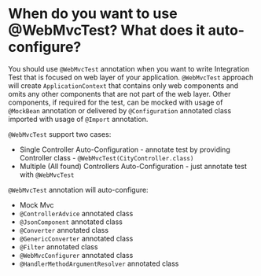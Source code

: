 # When do you want to use @WebMvcTest? What does it auto-configure?
You should use ```@WebMvcTest``` annotation when you want to write Integration Test that is focused on web layer of your
application. ```@WebMvcTest``` approach will create ```ApplicationContext``` that contains only web components and omits
any other components that are not part of the web layer. Other components, if required for the test, can be mocked with usage
of ```@MockBean``` annotation or delivered by ```@Configuration``` annotated class imported with usage of ```@Import``` annotation.

```@WebMvcTest``` support two cases:
- Single Controller Auto-Configuration - annotate test by providing Controller class - ```@WebMvcTest(CityController.class)```
- Multiple (All found) Controllers Auto-Configuration - just annotate test with ```@WebMvcTest```

```@WebMvcTest``` annotation will auto-configure:
- Mock Mvc
- ```@ControllerAdvice``` annotated class
- ```@JsonComponent``` annotated class
- ```@Converter``` annotated class
- ```@GenericConverter``` annotated class
- ```@Filter``` annotated class
- ```@WebMvcConfigurer``` annotated class
- ```@HandlerMethodArgumentResolver``` annotated class